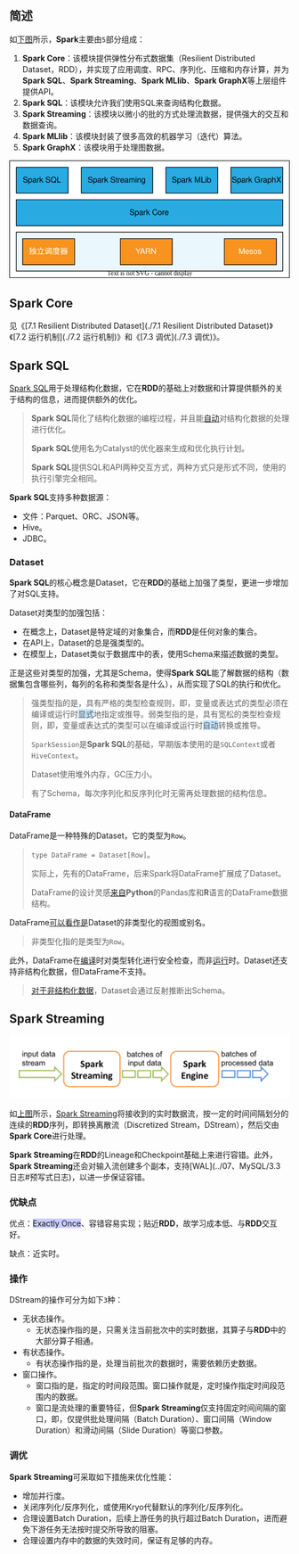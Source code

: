 ## 简述

如[下图](https://www.hadoopdoc.com/spark/spark-intro)所示，**Spark**主要由`5`部分组成：

1. **Spark Core**：该模块提供弹性分布式数据集（Resilient Distributed Dataset，RDD），并实现了应用调度、RPC、序列化、压缩和内存计算，并为**Spark SQL**、**Spark Streaming**、**Spark MLlib**、**Spark GraphX**等上层组件提供API。
2. **Spark SQL**：该模块允许我们使用SQL来查询结构化数据。
3. **Spark Streaming**：该模块以微小的批的方式处理流数据，提供强大的交互和数据查询。
4. **Spark MLlib**：该模块封装了很多高效的机器学习（迭代）算法。
5. **Spark GraphX**：该模块用于处理图数据。

![](../images/9/spark_architecture.svg)



## Spark Core

见《[7.1 Resilient Distributed Dataset](./7.1 Resilient Distributed Dataset)》《[7.2 运行机制](./7.2 运行机制)》和《[7.3 调优](./7.3 调优)》。



## Spark SQL

[Spark SQL](https://spark.apache.org/docs/latest/sql-programming-guide.html)用于处理结构化数据，它在**RDD**的基础上对数据和计算提供额外的关于结构的信息，进而提供额外的优化。

> **Spark SQL**简化了结构化数据的编程过程，并且能[自动](https://blog.csdn.net/MrZhangBaby/article/details/106146943)对结构化数据的处理进行优化。
>
> **Spark SQL**使用名为Catalyst的优化器来生成和优化执行计划。
>
> **Spark SQL**提供SQL和API两种交互方式，两种方式只是形式不同，使用的执行引擎完全相同。

**Spark SQL**支持多种数据源：

- 文件：Parquet、ORC、JSON等。
- Hive。
- JDBC。

### Dataset

**Spark SQL**的核心概念是Dataset，它在**RDD**的基础上加强了类型，更进一步增加了对SQL支持。

Dataset对类型的加强包括：

- 在概念上，Dataset是特定域的对象集合，而**RDD**是任何对象的集合。
- 在API上，Dataset的总是强类型的。
- 在模型上，Dataset类似于数据库中的表，使用Schema来描述数据的类型。

正是这些对类型的加强，尤其是Schema，使得**Spark SQL**能了解数据的结构（数据集包含哪些列，每列的名称和类型各是什么），从而实现了SQL的执行和优化。

> 强类型指的是，具有严格的类型检查规则，即，变量或表达式的类型必须在编译或运行时<span style=background:#c2e2ff>显式</span>地指定或推导。弱类型指的是，具有宽松的类型检查规则，即，变量或表达式的类型可以在编译或运行时<span style=background:#c2e2ff>自动</span>转换或推导。
>
> `SparkSession`是**Spark SQL**的基础，早期版本使用的是`SQLContext`或者`HiveContext`。
>
> Dataset使用堆外内存，GC压力小。
>
> 有了Schema，每次序列化和反序列化时无需再处理数据的结构信息。

#### DataFrame

DataFrame是一种特殊的Dataset，它的类型为`Row`。

> `type DataFrame = Dataset[Row]`。
>
> 实际上，先有的DataFrame，后来Spark将DataFrame扩展成了Dataset。
>
> DataFrame的设计灵感[来自](https://www.hadoopdoc.com/spark/spark-sql-dataframe)**Python**的Pandas库和**R**语言的DataFrame数据结构。

DataFrame[可以看作是](https://andr-robot.github.io/RDD-DataFrame和DataSet区别/)Dataset的非类型化的视图或别名。

> 非类型化指的是类型为`Row`。

此外，DataFrame在<u>编译</u>时对类型转化进行安全检查，而非<u>运行</u>时。Dataset还支持非结构化数据，但DataFrame不支持。

> [对于非结构化数据](https://blog.csdn.net/sun_0128/article/details/107858345)，Dataset会通过反射推断出Schema。



## Spark Streaming

![](../images/9/spark_streaming_flow.png)

如[上图](https://spark.apache.org/docs/latest/streaming-programming-guide.html)所示，[Spark Streaming](https://www.hadoopdoc.com/spark-streaming/spark-streaming-tutorial)将接收到的实时数据流，按一定的时间间隔划分的连续的**RDD**序列，即转换离散流（Discretized Stream，DStream），然后交由**Spark Core**进行处理。

**Spark Streaming**在**RDD**的Lineage和Checkpoint基础上来进行容错。此外，**Spark Streaming**还会对输入流创建多个副本，支持[WAL](../07、MySQL/3.3 日志#预写式日志)，以进一步保证容错。

### 优缺点

优点：<span style=background:#c9ccff>Exactly Once</span>、容错容易实现；贴近**RDD**，故学习成本低、与**RDD**交互好。

缺点：近实时。

### 操作

DStream的操作可分为如下`3`种：

- 无状态操作。
  - 无状态操作指的是，只需关注当前批次中的实时数据，其算子与**RDD**中的大部分算子相通。
- 有状态操作。
  - 有状态操作指的是，处理当前批次的数据时，需要依赖历史数据。
- 窗口操作。
  - 窗口指的是，指定的时间段范围。窗口操作就是，定时操作指定时间段范围内的数据。
  - 窗口是流处理的重要特征，但**Spark Streaming**仅支持固定时间间隔的窗口，即，仅提供批处理间隔（Batch Duration）、窗口间隔（Window Duration）和滑动间隔（Slide Duration）等窗口参数。

### 调优

**Spark Streaming**可采取如下措施来优化性能：

- 增加并行度。
- 关闭序列化/反序列化，或使用Kryo代替默认的序列化/反序列化。
- 合理设置Batch Duration，后续上游任务的执行超过Batch Duration，进而避免下游任务无法按时提交所导致的阻塞。
- 合理设置内存中的数据的失效时间，保证有足够的内存。

